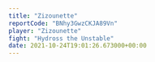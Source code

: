 ```yaml
---
title: "Zizounette"
reportCode: "BNhy3GwzCKJA89Vn"
player: "Zizounette"
fight: "Hydross the Unstable"
date: 2021-10-24T19:01:26.673000+00:00
---
```

